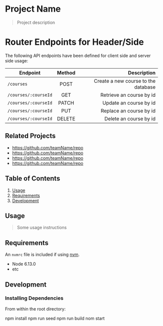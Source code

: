 # Project Name

> Project description

# Router Endpoints for Header/Side

The following API endpoints have been defined for
client side and server side usage:

| Endpoint      | Method        | Description  |
| ------------- |:-------------:| -----:|
| `/courses` | POST | Create a new course to the database |
| `/courses/:courseId` | GET | Retrieve an course by id |
| `/courses/:courseId` | PATCH | Update an course by id |
| `/courses/:courseId` | PUT | Replace an course by id |
| `/courses/:courseId` | DELETE | Delete an course by id |

## Related Projects

  - https://github.com/teamName/repo
  - https://github.com/teamName/repo
  - https://github.com/teamName/repo
  - https://github.com/teamName/repo

## Table of Contents

1. [Usage](#Usage)
1. [Requirements](#requirements)
1. [Development](#development)

## Usage

> Some usage instructions

## Requirements

An `nvmrc` file is included if using [nvm](https://github.com/creationix/nvm).

- Node 6.13.0
- etc

## Development

### Installing Dependencies

From within the root directory:

npm install
npm run seed
npm run build
nom start
